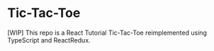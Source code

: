 # Tic-Tac-Toe

[WIP] This repo is a React Tutorial Tic-Tac-Toe reimplemented using TypeScript and ReactRedux.
